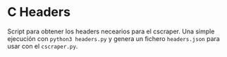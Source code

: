 # C Headers

Script para obtener los headers necearios para el cscraper.
Una simple ejecución con `python3 headers.py` y genera un fichero `headers.json` para usar con el `cscraper.py`.